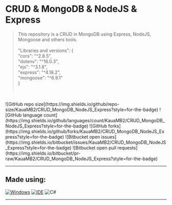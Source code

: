 # CRUD & MongoDB & NodeJS & Express

> This repository is a CRUD in MongoDB using Express, NodeJS, Mongoose and others tools.<br><br>
>"Libraries and versions": {<br>
    "cors": "^2.8.5",<br>
    "dotenv": "^16.0.3",<br>
    "ejs": "^3.1.8",<br>
    "express": "^4.18.2",<br>
    "mongoose": "^6.9.1"<br>
  }<br><br>
<br>
![GitHub repo size](https://img.shields.io/github/repo-size/KauaMB2/CRUD_MongoDB_NodeJS_Express?style=for-the-badge)
![GitHub language count](https://img.shields.io/github/languages/count/KauaMB2/CRUD_MongoDB_NodeJS_Express?style=for-the-badge)
![GitHub forks](https://img.shields.io/github/forks/KauaMB2/CRUD_MongoDB_NodeJS_Express?style=for-the-badge)
![Bitbucket open issues](https://img.shields.io/bitbucket/issues/KauaMB2/CRUD_MongoDB_NodeJS_Express?style=for-the-badge)
![Bitbucket open pull requests](https://img.shields.io/bitbucket/pr-raw/KauaMB2/CRUD_MongoDB_NodeJS_Express?style=for-the-badge)

<hr>

## Made using:
[![Windows](https://img.shields.io/badge/Windows-0078D6?style=for-the-badge&logo=windows&logoColor=white)](https://www.microsoft.com/pt-br/windows/get-windows-10)
[![IDE](https://img.shields.io/badge/Visual_studio_code-0078D4?style=for-the-badge&logo=visual%20studio%20code&logoColor=white)](https://code.visualstudio.com/)
![C#](https://img.shields.io/badge/c%23-%23239120.svg?style=for-the-badge&logo=c-sharp&logoColor=white)

<hr>


